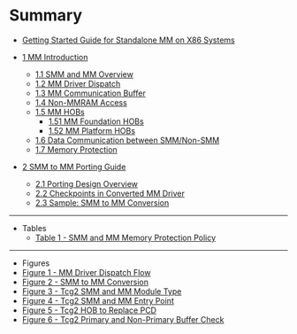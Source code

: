 <!--- @file
  Summary

  Copyright (c) 2025, Intel Corporation. All rights reserved.<BR>

  Redistribution and use in source (original document form) and 'compiled'
  forms (converted to PDF, epub, HTML and other formats) with or without
  modification, are permitted provided that the following conditions are met:

  1) Redistributions of source code (original document form) must retain the
     above copyright notice, this list of conditions and the following
     disclaimer as the first lines of this file unmodified.

  2) Redistributions in compiled form (transformed to other DTDs, converted to
     PDF, epub, HTML and other formats) must reproduce the above copyright
     notice, this list of conditions and the following disclaimer in the
     documentation and/or other materials provided with the distribution.

  THIS DOCUMENTATION IS PROVIDED BY TIANOCORE PROJECT "AS IS" AND ANY EXPRESS OR
  IMPLIED WARRANTIES, INCLUDING, BUT NOT LIMITED TO, THE IMPLIED WARRANTIES OF
  MERCHANTABILITY AND FITNESS FOR A PARTICULAR PURPOSE ARE DISCLAIMED. IN NO
  EVENT SHALL TIANOCORE PROJECT  BE LIABLE FOR ANY DIRECT, INDIRECT, INCIDENTAL,
  SPECIAL, EXEMPLARY, OR CONSEQUENTIAL DAMAGES (INCLUDING, BUT NOT LIMITED TO,
  PROCUREMENT OF SUBSTITUTE GOODS OR SERVICES; LOSS OF USE, DATA, OR PROFITS;
  OR BUSINESS INTERRUPTION) HOWEVER CAUSED AND ON ANY THEORY OF LIABILITY,
  WHETHER IN CONTRACT, STRICT LIABILITY, OR TORT (INCLUDING NEGLIGENCE OR
  OTHERWISE) ARISING IN ANY WAY OUT OF THE USE OF THIS DOCUMENTATION, EVEN IF
  ADVISED OF THE POSSIBILITY OF SUCH DAMAGE.

-->

# Summary

* [Getting Started Guide for Standalone MM on X86 Systems](README.md)

* [1 MM Introduction](1_mm_introduction.md#1-mm-introduction)
  * [1.1 SMM and MM Overview](1_mm_introduction.md#11-smm-and-mm-overview)
  * [1.2 MM Driver Dispatch](1_mm_introduction.md#12-mm-driver-dispatch)
  * [1.3 MM Communication Buffer](1_mm_introduction.md#13-mm-communication-buffer)
  * [1.4 Non-MMRAM Access](1_mm_introduction.md#14-non-mmram-access)
  * [1.5 MM HOBs](1_mm_introduction.md#15-mm-hobs)
    * [1.51 MM Foundation HOBs](1_mm_introduction.md#151-mm-foundation-hobs)
    * [1.52 MM Platform HOBs](1_mm_introduction.md#152-mm-platform-hobs)
  * [1.6 Data Communication between SMM/Non-SMM](1_mm_introduction.md#16-data-communication-between-smmnon-smm)
  * [1.7 Memory Protection](1_mm_introduction.md#17-memory-protection)

* [2 SMM to MM Porting Guide](2_smm_to_mm_porting_guide.md#2-smm-to-mm-porting-guide)
  * [2.1 Porting Design Overview](2_smm_to_mm_porting_guide.md#21-porting-design-overview)
  * [2.2 Checkpoints in Converted MM Driver](2_smm_to_mm_porting_guide.md#22-checkpoints-in-converted-mm-driver)
  * [2.3 Sample: SMM to MM Conversion](2_smm_to_mm_porting_guide.md#23-sample-smm-to-mm-conversion)

---

* Tables
  * [Table 1 - SMM and MM Memory Protection Policy](1_mm_introduction.md#table-1-smm-and-mm-memory-protection-policy)

---

* Figures
 * [Figure 1 - MM Driver Dispatch Flow](1_mm_introduction.md#figure-1-mm-driver-dispatch-flow)
 * [Figure 2 - SMM to MM Conversion](2_smm_to_mm_porting_guide.md#figure-2-smm-to-mm-conversion)
 * [Figure 3 - Tcg2 SMM and MM Module Type](2_smm_to_mm_porting_guide.md#figure-3-tcg2-smm-and-mm-module-type)
 * [Figure 4 - Tcg2 SMM and MM Entry Point](2_smm_to_mm_porting_guide.md#figure-4-tcg2-smm-and-mm-entry-point)
 * [Figure 5 - Tcg2 HOB to Replace PCD](2_smm_to_mm_porting_guide.md#figure-5-tcg2-hob-to-replace-pcd)
 * [Figure 6 - Tcg2 Primary and Non-Primary Buffer Check](2_smm_to_mm_porting_guide.md#figure-6-tcg2-primary-and-non-primary-buffer-check)
